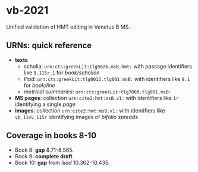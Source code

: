 # vb-2021

Unified validation of HMT editing in Venetus B MS.

## URNs: quick reference


- **texts**
    - scholia: `urn:cts:greekLit:tlg5026.msB.hmt:` with passage identifiers like `9.115r_1` for *book/scholion*
    - *Iliad*:  `urn:cts:greekLit:tlg0012.tlg001.msB:`  with identifiers like `9.1` for *book/line*
    - *metrical summaries*: `urn:cts:greekLit:tlg7000.tlg001.msB:`
- **MS pages**: collection `urn:cite2:hmt:msB.v1:` with identifiers like `1r` identifying a single *page*
- **images**: collection `urn:cite2:hmt:msB.v1:` with identifiers like `vb_114v_115r` identifying images of *bifolio spreads*


## Coverage in books 8-10

- Book 8:  **gap** 8.71-8.565.
- Book 9:  **complete draft**.
- Book 10: **gap** from *Iliad* 10.362-10.435.
 